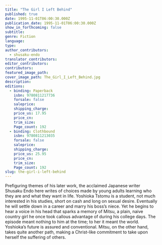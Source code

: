 ```yaml
---
title: "The Girl I Left Behind"
published: true
date: 1995-11-01T06:00:30.000Z
publication_date: 1995-11-01T06:00:30.000Z
show_in_forthcoming: false
subtitle:
genre: Fiction
language:
type:
author_contributors:
  - shusaku-endo
translator_contributors:
editor_contributors:
contributors:
featured_image_path:
cover_image_path: The_Girl_I_Left_Behind.jpg
description:
editions:
  - binding: Paperback
    isbn: 9780811217736
    forsale: false
    saleprice:
    shipping_charge:
    price_us: 17.95
    price_cn:
    trim_size:
    Page_count: 192
  - binding: Clothbound
    isbn: 9780811213035
    forsale: false
    saleprice:
    shipping_charge:
    price_us: 25.95
    price_cn:
    trim_size:
    Page_count: 192
slug: the-girl-i-left-behind
---
```


Prefiguring themes of his later work, the acclaimed Japanese writer Shusaku Endo here writes of choices made by young adults learning who they are and what they want in life. Yoshioka Tstomu is a student, not much interested in his studies, short on cash and long on sexual desire. Eventually he will settle down in a career and marry his boss’s niece. Yet he begins to hear a voice in his head that sparks a memory of Mitsu, a plain, naive country girl he once took callous advantage of during his college days. The episode meant nothing to him at the time; to her it meant the world. Yoshioka’s future is assured and conventional. Mitsu, on the other hand, takes quite another path, making a Christ-like commitment to take upon herself the suffering of others.

